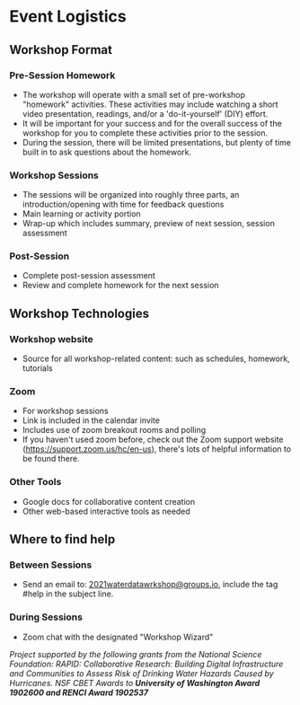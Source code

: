 # Event Logistics

## Workshop Format
### Pre-Session Homework
* The workshop will operate with a small set of pre-workshop "homework" activities. These activities may include watching a short video presentation, readings, and/or a 'do-it-yourself' (DIY) effort.
* It will be important for your success and for the overall success of the workshop for you to complete these activities prior to the session.
* During the session, there will be limited presentations, but plenty of time built in to ask questions about the homework.  

### Workshop Sessions
* The sessions will be organized into roughly three parts, an introduction/opening with time for feedback questions
* Main learning or activity portion
* Wrap-up which includes summary, preview of next session, session assessment 

### Post-Session
* Complete post-session assessment
* Review and complete homework for the next session

## Workshop Technologies
### Workshop website
* Source for all workshop-related content: such as schedules, homework, tutorials 

### Zoom 
* For workshop sessions
* Link is included in the calendar invite
* Includes use of zoom breakout rooms and polling 
* If you haven't used zoom before, check out the Zoom support website (https://support.zoom.us/hc/en-us), there's lots of helpful information to be found there.

### Other Tools
* Google docs for collaborative content creation
* Other web-based interactive tools as needed

## Where to find help
### Between Sessions
* Send an email to: 2021waterdatawrkshop@groups.io, include the tag #help in the subject line.

### During Sessions
* Zoom chat with the designated "Workshop Wizard"


*Project supported by the following grants from the National Science Foundation: RAPID: Collaborative Research: Building Digital Infrastructure and Communities to Assess Risk of Drinking Water Hazards Caused by Hurricanes. NSF CBET Awards to __University of Washington Award 1902600 and RENCI Award 1902537__*
